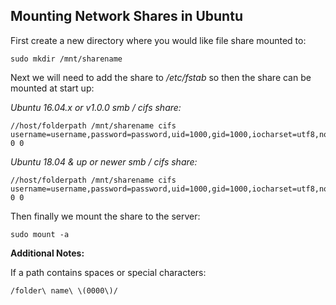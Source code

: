 ## Mounting Network Shares in Ubuntu

First create a new directory where you would like file share mounted to:

```shell
sudo mkdir /mnt/sharename
```

Next we will need to add the share to */etc/fstab* so then the share can be mounted at start up: 

*Ubuntu 16.04.x or v1.0.0 smb / cifs share:*

```shell
//host/folderpath /mnt/sharename cifs username=username,password=password,uid=1000,gid=1000,iocharset=utf8,noperm,vers=1.0 0 0
```

*Ubuntu 18.04 & up or newer smb / cifs share:*

```shell
//host/folderpath /mnt/sharename cifs username=username,password=password,uid=1000,gid=1000,iocharset=utf8,noperm 0 0
```

Then finally we mount the share to the server:

```shell
sudo mount -a
```



**Additional Notes:**

If a path contains spaces or special characters: 

```shell
/folder\ name\ \(0000\)/
```

